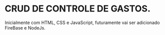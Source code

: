 # CRUD DE CONTROLE DE GASTOS.

Inicialmente com HTML, CSS e JavaScript, futuramente vai ser adicionado FireBase e NodeJs.
